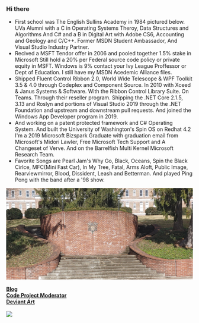 ### Hi there

* First school was The English Sullins Academy in 1984 pictured below. UVa Alumni with a C in Operating Systems Theroy, Data Structures and Algorithms And C# and a B in Digital Art with Adobe CS6,
Accounting and Geology and C/C++. Former MSDN Student Ambassador, And Visual Studio Industry Partner.
* Recived a MSFT Tendor offer in 2006 and pooled together 1.5% stake in Microsoft
Still hold a 20% per Federal source code policy or private equity in MSFT.
Windows is 9% contact your Ivy League Proffessor or Dept of Education.
I still have my MSDN Acedemic Alliance files. 
* Shipped Fluent Control Ribbon 2.0, World Wide Telescope & WPF Toolkit 3.5 & 4.0 
through Codeplex and Component Source. In 2010 with Xceed & Janus Systems & Software. 
With the Ribbon Control Library Suite. On Teams. Through their reseller program. 
Shipping the .NET Core 2.1.5, 3.13 and Roslyn and portions of Visual Studio 2019 through the .NET Foundation 
and upstream and downstream pull requests. And joined the Windows App Developer program in 2019.
* And working on a patent protected framework and C# Operating System. And built the University of Washington's Spin OS on Redhat 4.2
I'm a 2019 Microsoft Bizspark Graduate with graduation email from Microsoft's Midori Lawler, Free Microsoft Tech Support and A Changeset of Verve. And on the Barrelfish Multi Kernel Microsoft Research Team. 
* Favorite Songs are Pearl Jam's Why Go, Black, Oceans, Spin the Black Cirlce, MFC(Mini Fast Car), In My Tree, Fatal, Arms Aloft, Public Image, Rearviewmirror, Blood, Dissident, Leash and Betterman. And played Ping Pong with the band after a '98 show.

![Sullins](images/sullins.jpg)
  
[<b>Blog</b>](https://jdm7dvcsmath.blogspot.com/)
<br>
[<b>Code Project Moderator</b>](https://www.codeproject.com/script/Membership/View.aspx?mid=527156)
<br>
[<b>Deviant Art</b>](https://www.deviantart.com/jdm7dv)
<br>
<br>
![](https://komarev.com/ghpvc/?username=jonathanchapmanmoore)
<br> 

